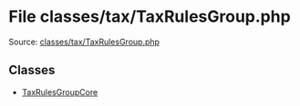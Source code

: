 File classes/tax/TaxRulesGroup.php
=========

Source: [classes/tax/TaxRulesGroup.php](https://github.com/PrestaShop/PrestaShop/blob/1.6.0.14/classes/tax/TaxRulesGroup.php)


Classes
-------

* [TaxRulesGroupCore](class.TaxRulesGroupCore.md)

